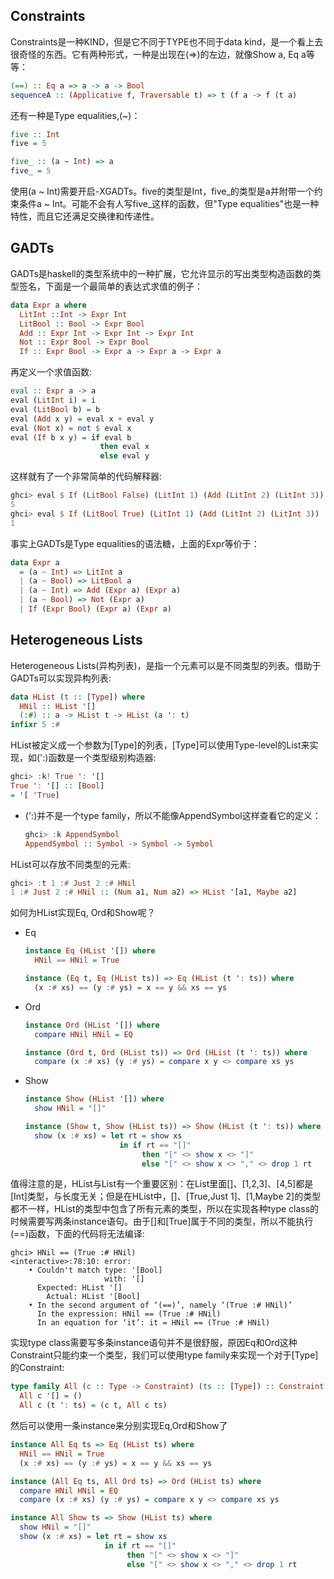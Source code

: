 ## Constraints
Constraints是一种KIND，但是它不同于TYPE也不同于data kind，是一个看上去很奇怪的东西。它有两种形式，一种是出现在(=>)的左边，就像Show a, Eq a等等：
```haskell
(==) :: Eq a => a -> a -> Bool
sequenceA :: (Applicative f, Traversable t) => t (f a -> f (t a)
```
还有一种是Type equalities,(~)：
```haskell
five :: Int 
five = 5

five_ :: (a ∼ Int) => a
five_ = 5
```
使用(a ~ Int)需要开启-XGADTs。five的类型是Int，five_的类型是a并附带一个约束条件a ~ Int。可能不会有人写five_这样的函数，但"Type equalities"也是一种特性，而且它还满足交换律和传递性。

## GADTs
GADTs是haskell的类型系统中的一种扩展，它允许显示的写出类型构造函数的类型签名，下面是一个最简单的表达式求值的例子：
```haskell
data Expr a where
  LitInt ::Int -> Expr Int 
  LitBool :: Bool -> Expr Bool
  Add :: Expr Int -> Expr Int -> Expr Int
  Not :: Expr Bool -> Expr Bool
  If :: Expr Bool -> Expr a -> Expr a -> Expr a
```
再定义一个求值函数:
```haskell
eval :: Expr a -> a
eval (LitInt i) = i
eval (LitBool b) = b
eval (Add x y) = eval x + eval y
eval (Not x) = not $ eval x
eval (If b x y) = if eval b
                    then eval x
                    else eval y
```
这样就有了一个非常简单的代码解释器:
```haskell
ghci> eval $ If (LitBool False) (LitInt 1) (Add (LitInt 2) (LitInt 3))
5
ghci> eval $ If (LitBool True) (LitInt 1) (Add (LitInt 2) (LitInt 3))
1
```
事实上GADTs是Type equalities的语法糖，上面的Expr等价于：
```haskell
data Expr a
  = (a ~ Int) => LitInt a
  | (a ~ Bool) => LitBool a
  | (a ~ Int) => Add (Expr a) (Expr a)
  | (a ~ Bool) => Not (Expr a)
  | If (Expr Bool) (Expr a) (Expr a)
```

## Heterogeneous Lists
Heterogeneous Lists(异构列表)，是指一个元素可以是不同类型的列表。借助于GADTs可以实现异构列表:
```haskell
data HList (t :: [Type]) where
  HNil :: HList '[]
  (:#) :: a -> HList t -> HList (a ': t)
infixr 5 :#
```
HList被定义成一个参数为[Type]的列表，[Type]可以使用Type-level的List来实现，如(':)函数是一个类型级别构造器:
```haskell
ghci> :k! True ': '[]
True ': '[] :: [Bool]
= '[ 'True]
```
* (':)并不是一个type family，所以不能像AppendSymbol这样查看它的定义：
    ```haskell
    ghci> :k AppendSymbol
    AppendSymbol :: Symbol -> Symbol -> Symbol
    ```
HList可以存放不同类型的元素:
```haskell
ghci> :t 1 :# Just 2 :# HNil
1 :# Just 2 :# HNil :: (Num a1, Num a2) => HList '[a1, Maybe a2]
```
如何为HList实现Eq, Ord和Show呢？
* Eq
    ```haskell
    instance Eq (HList '[]) where
      HNil == HNil = True

    instance (Eq t, Eq (HList ts)) => Eq (HList (t ': ts)) where
      (x :# xs) == (y :# ys) = x == y && xs == ys
    ```

* Ord
    ```haskell
    instance Ord (HList '[]) where
      compare HNil HNil = EQ

    instance (Ord t, Ord (HList ts)) => Ord (HList (t ': ts)) where
      compare (x :# xs) (y :# ys) = compare x y <> compare xs ys
    ```

* Show
    ```haskell
    instance Show (HList '[]) where
      show HNil = "[]" 

    instance (Show t, Show (HList ts)) => Show (HList (t ': ts)) where
      show (x :# xs) = let rt = show xs
                         in if rt == "[]"
                              then "[" <> show x <> "]"
                              else "[" <> show x <> "," <> drop 1 rt 

    ```

    

值得注意的是，HList与List有一个重要区别：在List里面[]、[1,2,3]、[4,5]都是[Int]类型，与长度无关；但是在HList中，[]、[True,Just 1]、[1,Maybe 2]的类型都不一样，HList的类型中包含了所有元素的类型，所以在实现各种type class的时候需要写两条instance语句。由于[]和[True]属于不同的类型，所以不能执行(==)函数，下面的代码将无法编译:
```
ghci> HNil == (True :# HNil)
<interactive>:78:10: error:
    • Couldn't match type: '[Bool]
                     with: '[]
      Expected: HList '[]
        Actual: HList '[Bool]
    • In the second argument of ‘(==)’, namely ‘(True :# HNil)’
      In the expression: HNil == (True :# HNil)
      In an equation for ‘it’: it = HNil == (True :# HNil)
```

实现type class需要写多条instance语句并不是很舒服，原因Eq和Ord这种Constraint只能约束一个类型，我们可以使用type family来实现一个对于[Type]的Constraint:

```haskell
type family All (c :: Type -> Constraint) (ts :: [Type]) :: Constraint where
  All c '[] = ()
  All c (t ': ts) = (c t, All c ts)
```

然后可以使用一条instance来分别实现Eq,Ord和Show了
```haskell
instance All Eq ts => Eq (HList ts) where
  HNil == HNil = True
  (x :# xs) == (y :# ys) = x == y && xs == ys

instance (All Eq ts, All Ord ts) => Ord (HList ts) where
  compare HNil HNil = EQ
  compare (x :# xs) (y :# ys) = compare x y <> compare xs ys

instance All Show ts => Show (HList ts) where
  show HNil = "[]"
  show (x :# xs) = let rt = show xs
                     in if rt == "[]"
                          then "[" <> show x <> "]"
                          else "[" <> show x <> "," <> drop 1 rt

```